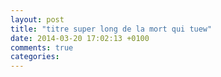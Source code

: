 ```yaml
---
layout: post
title: "titre super long de la mort qui tuew"
date: 2014-03-20 17:02:13 +0100
comments: true
categories: 
---
```

